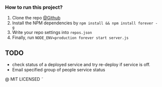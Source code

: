 ### How to run this project?
1. Clone the repo [@Github](http://github.com/epicallan/github-deploy-server)<br>
2. Install the NPM dependencies by `npm install && npm install forever -g`<br>
3. Write your repo settings into `repos.json`<br>
4. Finally, run  `NODE_ENV=production forever start server.js`

## TODO
- check status of a deployed service and try re-deploy if service is off.
- Email specified group of people service status

@ MIT LICENSED
˜
